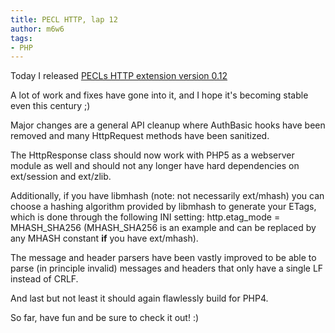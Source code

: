 ```yaml
---
title: PECL HTTP, lap 12
author: m6w6
tags: 
- PHP
---
```


Today I released [PECLs HTTP extension version 0.12](http://pecl.php.net/package/pecl_http/0.12.0)

A lot of work and fixes have gone into it, and I hope it's becoming stable
even this century ;)

Major changes are a general API cleanup where AuthBasic hooks have been
removed and many HttpRequest methods have been sanitized.

The HttpResponse class should now work with PHP5 as a webserver module as well
and should not any longer have hard dependencies on ext/session and ext/zlib.

Additionally, if you have libmhash (note: not necessarily ext/mhash) you can
choose a hashing algorithm provided by libmhash to generate your ETags, which
is done through the following INI setting: http.etag_mode = MHASH_SHA256
(MHASH_SHA256 is an example and can be replaced by any MHASH constant **if**
you have ext/mhash).

The message and header parsers have been vastly improved to be able to parse
(in principle invalid) messages and headers that only have a single LF instead
of CRLF.

And last but not least it should again flawlessly build for PHP4.

So far, have fun and be sure to check it out! :)

